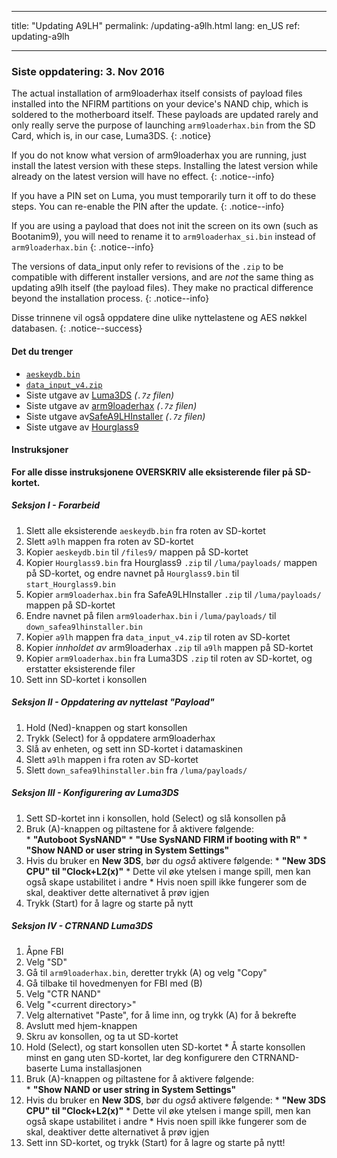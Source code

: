 * * *

title: "Updating A9LH" permalink: /updating-a9lh.html lang: en_US ref: updating-a9lh

* * *

### Siste oppdatering: 3. Nov 2016

The actual installation of arm9loaderhax itself consists of payload files installed into the NFIRM partitions on your device's NAND chip, which is soldered to the motherboard itself. These payloads are updated rarely and only really serve the purpose of launching `arm9loaderhax.bin` from the SD Card, which is, in our case, Luma3DS. {: .notice}

If you do not know what version of arm9loaderhax you are running, just install the latest version with these steps. Installing the latest version while already on the latest version will have no effect. {: .notice--info}

If you have a PIN set on Luma, you must temporarily turn it off to do these steps. You can re-enable the PIN after the update. {: .notice--info}

If you are using a payload that does not init the screen on its own (such as Bootanim9), you will need to rename it to `arm9loaderhax_si.bin` instead of `arm9loaderhax.bin` {: .notice--info}

The versions of data_input only refer to revisions of the `.zip` to be compatible with different installer versions, and are *not* the same thing as updating a9lh itself (the payload files). They make no practical difference beyond the installation process. {: .notice--info}

Disse trinnene vil også oppdatere dine ulike nyttelastene og AES nøkkel databasen. {: .notice--success}

#### Det du trenger

* [`aeskeydb.bin`](magnet:?xt=urn:btih:18b3a17f78e2376e05feaa150749d9fd689b25dc&dn=aeskeydb.bin&tr=udp%3A%2F%2Ftracker.coppersurfer.tk%3A6969%2Fannounce&tr=udp%3A%2F%2Ftracker.opentrackr.org%3A1337%2Fannounce&tr=http%3A%2F%2Ftracker.opentrackr.org%3A1337%2Fannounce&tr=udp%3A%2F%2Fzer0day.ch%3A1337%2Fannounce&tr=udp%3A%2F%2Ftracker.leechers-paradise.org%3A6969%2Fannounce&tr=http%3A%2F%2Fexplodie.org%3A6969%2Fannounce&tr=udp%3A%2F%2Fexplodie.org%3A6969%2Fannounce&tr=udp%3A%2F%2F9.rarbg.com%3A2710%2Fannounce&tr=udp%3A%2F%2Fp4p.arenabg.com%3A1337%2Fannounce&tr=http%3A%2F%2Fp4p.arenabg.com%3A1337%2Fannounce&tr=udp%3A%2F%2Ftracker.aletorrenty.pl%3A2710%2Fannounce&tr=http%3A%2F%2Ftracker.aletorrenty.pl%3A2710%2Fannounce&tr=http%3A%2F%2Ftracker1.wasabii.com.tw%3A6969%2Fannounce&tr=http%3A%2F%2Ftracker.baravik.org%3A6970%2Fannounce&tr=http%3A%2F%2Ftracker.tfile.me%2Fannounce&tr=udp%3A%2F%2Ftorrent.gresille.org%3A80%2Fannounce&tr=http%3A%2F%2Ftorrent.gresille.org%2Fannounce&tr=udp%3A%2F%2Ftracker.yoshi210.com%3A6969%2Fannounce&tr=udp%3A%2F%2Ftracker.tiny-vps.com%3A6969%2Fannounce&tr=udp%3A%2F%2Ftracker.filetracker.pl%3A8089%2Fannounce)
* [`data_input_v4.zip`](magnet:?xt=urn:btih:00f03ff69b5961307303d5e4778a2f65a528bf2d&dn=data%5Finput%5Fv4.zip&tr=udp%3A%2F%2Ftracker.coppersurfer.tk%3A6969%2Fannounce&tr=udp%3A%2F%2Ftracker.opentrackr.org%3A1337%2Fannounce&tr=http%3A%2F%2Ftracker.opentrackr.org%3A1337%2Fannounce&tr=udp%3A%2F%2Fzer0day.ch%3A1337%2Fannounce&tr=udp%3A%2F%2Ftracker.leechers-paradise.org%3A6969%2Fannounce&tr=http%3A%2F%2Fexplodie.org%3A6969%2Fannounce&tr=udp%3A%2F%2Fexplodie.org%3A6969%2Fannounce&tr=udp%3A%2F%2F9.rarbg.com%3A2710%2Fannounce&tr=udp%3A%2F%2Fp4p.arenabg.com%3A1337%2Fannounce&tr=http%3A%2F%2Fp4p.arenabg.com%3A1337%2Fannounce&tr=udp%3A%2F%2Ftracker.aletorrenty.pl%3A2710%2Fannounce&tr=http%3A%2F%2Ftracker.aletorrenty.pl%3A2710%2Fannounce&tr=http%3A%2F%2Ftracker1.wasabii.com.tw%3A6969%2Fannounce&tr=http%3A%2F%2Ftracker.baravik.org%3A6970%2Fannounce&tr=http%3A%2F%2Ftracker.tfile.me%2Fannounce&tr=udp%3A%2F%2Ftorrent.gresille.org%3A80%2Fannounce&tr=http%3A%2F%2Ftorrent.gresille.org%2Fannounce&tr=udp%3A%2F%2Ftracker.yoshi210.com%3A6969%2Fannounce&tr=udp%3A%2F%2Ftracker.tiny-vps.com%3A6969%2Fannounce&tr=udp%3A%2F%2Ftracker.filetracker.pl%3A8089%2Fannounce)
* Siste utgave av [Luma3DS](https://github.com/AuroraWright/Luma3DS/releases/latest) *(`.7z` filen)*
* Siste utgave av [arm9loaderhax](https://github.com/AuroraWright/arm9loaderhax/releases/latest) *(`.7z` filen)*
* Siste utgave av[SafeA9LHInstaller](https://github.com/AuroraWright/SafeA9LHInstaller/releases/latest) *(`.7z` filen)*
* Siste utgave av [Hourglass9](https://github.com/d0k3/Hourglass9/releases/latest)

#### Instruksjoner

**For alle disse instruksjonene OVERSKRIV alle eksisterende filer på SD-kortet.**

##### Seksjon I - Forarbeid

  1. Slett alle eksisterende `aeskeydb.bin` fra roten av SD-kortet
  2. Slett `a9lh` mappen fra roten av SD-kortet
  3. Kopier `aeskeydb.bin` til `/files9/` mappen på SD-kortet
  4. Kopier `Hourglass9.bin` fra Hourglass9 `.zip` til `/luma/payloads/` mappen på SD-kortet, og endre navnet på `Hourglass9.bin` til `start_Hourglass9.bin`
  5. Kopier `arm9loaderhax.bin` fra SafeA9LHInstaller `.zip` til `/luma/payloads/` mappen på SD-kortet
  6. Endre navnet på filen `arm9loaderhax.bin` i `/luma/payloads/` til `down_safea9lhinstaller.bin`
  7. Kopier `a9lh` mappen fra `data_input_v4.zip` til roten av SD-kortet
  8. Kopier *innholdet av* arm9loaderhax `.zip` til `a9lh` mappen på SD-kortet
  9. Kopier `arm9loaderhax.bin` fra Luma3DS `.zip` til roten av SD-kortet, og erstatter eksisterende filer
 10. Sett inn SD-kortet i konsollen

##### Seksjon II - Oppdatering av nyttelast "Payload"

  1. Hold (Ned)-knappen og start konsollen
  2. Trykk (Select) for å oppdatere arm9loaderhax
  3. Slå av enheten, og sett inn SD-kortet i datamaskinen
  4. Slett `a9lh` mappen i fra roten av SD-kortet
  5. Slett `down_safea9lhinstaller.bin` fra `/luma/payloads/`

##### Seksjon III - Konfigurering av Luma3DS

  1. Sett SD-kortet inn i konsollen, hold (Select) og slå konsollen på
  2. Bruk (A)-knappen og piltastene for å aktivere følgende:  
    * **"Autoboot SysNAND"**
    * **"Use SysNAND FIRM if booting with R"**
    * **"Show NAND or user string in System Settings"**
  3. Hvis du bruker en **New 3DS**, bør du *også* aktivere følgende: 
    * **"New 3DS CPU" til "Clock+L2(x)"**
    * Dette vil øke ytelsen i mange spill, men kan også skape ustabilitet i andre
    * Hvis noen spill ikke fungerer som de skal, deaktiver dette alternativet å prøv igjen
  4. Trykk (Start) for å lagre og starte på nytt

##### Seksjon IV - CTRNAND Luma3DS

  1. Åpne FBI
  2. Velg "SD"
  3. Gå til `arm9loaderhax.bin`, deretter trykk (A) og velg "Copy"
  4. Gå tilbake til hovedmenyen for FBI med (B)
  5. Velg "CTR NAND"
  6. Velg "\<current directory>"
  7. Velg alternativet "Paste", for å lime inn, og trykk (A) for å bekrefte
  8. Avslutt med hjem-knappen
  9. Skru av konsollen, og ta ut SD-kortet
 10. Hold (Select), og start konsollen uten SD-kortet 
    * Å starte konsollen minst en gang uten SD-kortet, lar deg konfigurere den CTRNAND-baserte Luma installasjonen
 11. Bruk (A)-knappen og piltastene for å aktivere følgende:  
    * **"Show NAND or user string in System Settings"**
 12. Hvis du bruker en **New 3DS**, bør du *også* aktivere følgende: 
    * **"New 3DS CPU" til "Clock+L2(x)"**
    * Dette vil øke ytelsen i mange spill, men kan også skape ustabilitet i andre
    * Hvis noen spill ikke fungerer som de skal, deaktiver dette alternativet å prøv igjen
 13. Sett inn SD-kortet, og trykk (Start) for å lagre og starte på nytt!